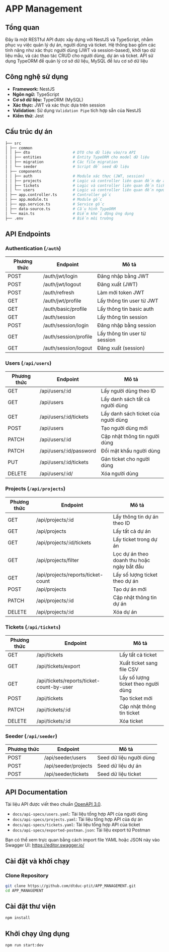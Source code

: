 # APP Management 

## Tổng quan

Đây là một RESTful API được xây dựng với NestJS và TypeScript, nhằm phục vụ việc quản lý dự án, người dùng và ticket. Hệ thống bao gồm các tính năng như xác thực người dùng (JWT và session-based), khởi tạo dữ liệu mẫu, và các thao tác CRUD cho người dùng, dự án và ticket. API sử dụng TypeORM để quản lý cơ sở dữ liệu, MySQL để lưu cơ sở dữ liệu

## Công nghệ sử dụng

- **Framework:** NestJS
- **Ngôn ngữ:** TypeScript
- **Cơ sở dữ liệu:** TypeORM (MySQL)
- **Xác thực:** JWT và xác thực dựa trên session
- **Validation:** Sử dụng `Validation Pipe` tích hợp sẵn của NestJS
- **Kiểm thử:** Jest

## Cấu trúc dự án

```bash
├── src
│ ├── common
│ │ ├── dto                   # DTO cho dữ liệu vào/ra API
│ │ ├── entities              # Entity TypeORM cho model dữ liệu
│ │ ├── migration             # Các file migration
│ │ └── seeder                # Script để seed dữ liệu
│ ├── components
│ │ ├── auth                  # Module xác thực (JWT, session)
│ │ ├── projects              # Logic và controller liên quan đến dự án
│ │ ├── tickets               # Logic và controller liên quan đến ticket
│ │ └── users                 # Logic và controller liên quan đến người dùng
│ ├── app.controller.ts       # Controller gốc
│ ├── app.module.ts           # Module gốc
│ ├── app.service.ts          # Service gốc
│ ├── data-source.ts          # Cấu hình TypeORM
│ └── main.ts                 # Điểm khởi động ứng dụng
├── .env                      # Biến môi trường

```

## API Endpoints

### Authentication (`/auth`)

| Phương thức | Endpoint                | Mô tả                            |
|------------|-------------------------|----------------------------------|
| POST       | /auth/jwt/login         | Đăng nhập bằng JWT               | 
| POST       | /auth/jwt/logout        | Đăng xuất (JWT)                  | 
| POST       | /auth/refresh           | Làm mới token JWT                | 
| GET        | /auth/jwt/profile       | Lấy thông tin user từ JWT        | 
| GET        | /auth/basic/profile     | Lấy thông tin basic auth         | 
| GET        | /auth/session           | Lấy thông tin session            | 
| POST       | /auth/session/login     | Đăng nhập bằng session           | 
| GET        | /auth/session/profile   | Lấy thông tin user từ session    | 
| GET        | /auth/session/logout    | Đăng xuất (session)              | 

### Users (`/api/users`)

| Phương thức | Endpoint                          | Mô tả                             |
|------------|-----------------------------------|-----------------------------------|
| GET        | /api/users/:id                    | Lấy người dùng theo ID            | 
| GET        | /api/users                        | Lấy danh sách tất cả người dùng   | 
| GET        | /api/users/:id/tickets            | Lấy danh sách ticket của người dùng | 
| POST       | /api/users                        | Tạo người dùng mới                | 
| PATCH      | /api/users/:id                    | Cập nhật thông tin người dùng     | 
| PATCH      | /api/users/:id/password           | Đổi mật khẩu người dùng           | 
| PUT        | /api/users/:id/tickets            | Gán ticket cho người dùng         | 
| DELETE     | /api/users/:id/           | Xóa người dùng         | 

### Projects (`/api/projects`)

| Phương thức | Endpoint                         | Mô tả                            | 
|------------|----------------------------------|----------------------------------|
| GET        | /api/projects/:id                | Lấy thông tin dự án theo ID      | 
| GET        | /api/projects                    | Lấy tất cả dự án                 | 
| GET        | /api/projects/:id/tickets        | Lấy ticket trong dự án           | 
| GET        | /api/projects/filter             | Lọc dự án theo doanh thu hoặc ngày bắt đầu           | 
| GET        | /api/projects/reports/ticket-count  | Lấy số lượng ticket theo dự án        | 
| POST       | /api/projects                    | Tạo dự án mới                    | 
| PATCH      | /api/projects/:id                | Cập nhật thông tin dự án         | 
| DELETE     | /api/projects/:id                | Xóa dự án                        | 

### Tickets (`/api/tickets`)

| Phương thức | Endpoint               | Mô tả                          |
|------------|------------------------|--------------------------------|
| GET        | /api/tickets           | Lấy tất cả ticket              | 
| GET        | /api/tickets/export    | Xuất ticket sang file CSV      | 
| GET        | /api/tickets/reports/ticket-count-by-user  | Lấy số lượng ticket theo người dùng     | 
| POST       | /api/tickets           | Tạo ticket mới                 | 
| PATCH      | /api/tickets/:id       | Cập nhật thông tin ticket      | 
| DELETE     | /api/tickets/:id       | Xóa ticket                     | 

### Seeder (`/api/seeder`)

| Phương thức | Endpoint              | Mô tả                  |
|------------|-----------------------|-------------------------|
| POST       | /api/seeder/users     | Seed dữ liệu người dùng | 
| POST       | /api/seeder/projects  | Seed dữ liệu dự án      | 
| POST       | /api/seeder/tickets   | Seed dữ liệu ticket     | 

## API Documentation

Tài liệu API được viết theo chuẩn [OpenAPI 3.0](https://swagger.io/specification/).

- `docs/api-specs/users.yaml`: Tài liệu tổng hợp API của người dùng
- `docs/api-specs/projects.yaml`: Tài liệu tổng hợp API của dự án
- `docs/api-specs/tickets.yaml`: Tài liệu tổng hợp API của ticket
- `docs/api-specs/exported-postman.json`: Tài liệu export từ Postman 

Bạn có thể xem trực quan bằng cách import file YAML hoặc JSON này vào Swagger UI: https://editor.swagger.io/

## Cài đặt và khởi chạy

### Clone Repository

```bash
git clone https://github.com/dtduc-ptit/APP_MANAGEMENT.git
cd APP_MANAGEMENT

```

## Cài đặt thư viện

```bash
npm install

```
## Khởi chạy ứng dụng

```bash
npm run start:dev

```